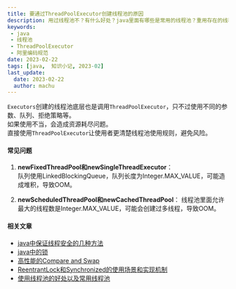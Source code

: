 ```yaml
---
title: 要通过ThreadPoolExecutor创建线程池的原因
description: 用过线程池不？有什么好处？java里面有哪些是常用的线程池？重用存在的线程，减少对象创建销毁的开销，有效的控制最大并发线程数，提高系统资源的使用率。
keywords:
 - java
 - 线程池
 - ThreadPoolExecutor
 - 阿里编码规范
date: 2023-02-22
tags: [java,  知识小记, 2023-02]
last_update:
  date: 2023-02-22
  author: machu
---
```


`Executors`创建的线程池底层也是调用`ThreadPoolExecutor`，只不过使用不同的参数、队列、拒绝策略等。  
如果使用不当，会造成资源耗尽问题。  
直接使用`ThreadPoolExecutor`让使用者更清楚线程池使用规则，避免风险。  

#### 常见问题
1. **newFixedThreadPool和newSingleThreadExecutor**：  
    队列使用LinkedBlockingQueue，队列长度为Integer.MAX_VALUE，可能造成堆积，导致OOM。

2. **newScheduledThreadPool和newCachedThreadPool**：
    线程池里面允许最大的线程数是Integer.MAX_VALUE，可能会创建过多线程，导致OOM。
    

#### 相关文章
- [java中保证线程安全的几种方法](https://machu.top/docs/小记/2023-02/17java中保证线程安全的几种方法)
- [java中的锁](https://machu.top/docs/小记/2023-02/18java中的锁)
- [高性能的Compare and Swap](https://machu.top/docs/小记/2023-02/19高性能的Compare%20and%20Swap)
- [ReentrantLock和Synchronized的使用场景和实现机制](https://machu.top/docs/小记/2023-02/20ReentrantLock和Synchronized的使用场景和实现机制)
- [使用线程池的好处以及常用线程池](https://machu.top/docs/小记/2023-02/21使用线程池的好处)
